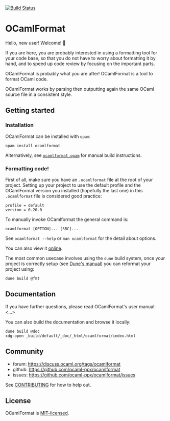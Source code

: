 [![Build Status](https://img.shields.io/endpoint?url=https%3A%2F%2Fci.ocamllabs.io%2Fbadge%2Focaml-ppx%2Focamlformat%2Fmain&logo=ocaml)](https://ci.ocamllabs.io/github/ocaml-ppx/ocamlformat)

# OCamlFormat

Hello, new user! Welcome! :wave:

If you are here, you are probably interested in using a formatting tool for your
code base, so that you do not have to worry about formatting it by hand, and to
speed up code review by focusing on the important parts.

OCamlFormat is probably what you are after!
OCamlFormat is a tool to format OCaml code.

OCamlFormat works by parsing then outputting again the same OCaml source file in a consistent style.

## Getting started

### Installation

OCamlFormat can be installed with `opam`:

```
opam install ocamlformat
```

Alternatively, see [`ocamlformat.opam`](./ocamlformat.opam) for manual build instructions.

### Formatting code!

First of all, make sure you have an `.ocamlformat` file at the root of your project. Setting up your project to use the default profile and the OCamlFormat version you installed (hopefully the last one) in this `.ocamlformat` file is considered good practice:
```
profile = default
version = 0.20.0
```

To manually invoke OCamlformat the general command is:

```
ocamlformat [OPTION]... [SRC]...
```
See `ocamlformat --help` or `man ocamlformat` for the detail about options.

You can also view it [online](ocamlformat-help.txt).

The most common usecase involves using the `dune` build system, once your project is correctly setup (see [Dune's manual](https://dune.readthedocs.io/en/stable/formatting.html#formatting-a-project)) you can reformat your project using:

```
dune build @fmt
```

## Documentation

If you have further questions, please read OCamlFormat's user manual: <...>

You can also build the documentation and browse it locally:

```
dune build @doc
xdg-open _build/default/_doc/_html/ocamlformat/index.html
```

## Community

* forum: <https://discuss.ocaml.org/tags/ocamlformat>
* github: <https://github.com/ocaml-ppx/ocamlformat>
* issues: <https://github.com/ocaml-ppx/ocamlformat/issues>

See [CONTRIBUTING](./CONTRIBUTING.md) for how to help out.

## License

OCamlFormat is [MIT-licensed](./LICENSE.md).
